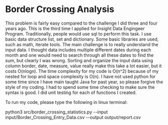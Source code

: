 # Border Crossing Analysis

This problem is fairly easy compared to the challenge I did three and four years ago. This is the third time I applied for Insight Data Engingeer Program. Traditionally, people would use sql to perform this task. I use basic data structure list, set and dictionary. Some basic libraries are used, such as math, iterate tools. The main challenge is to really understand the input data. I thought data includes multiple different dates during each month and one would need to search through all these dates to find the sum, but clearly I was wrong. Sorting and organize the input data using column border, date, measure, value really make this take a lot easier, but it costs O(nlogn). The time complexity for my code is O(n^2) because of my nested for loop and space complexity is O(n). I have not used python for some time since I have main taught Java for past year, so please forgive the style of my coding. I had to spend some time checking to make sure the syntax is good. I did unit testing for each of functions I created.  


To run my code, please type the following in linux terminal:

python3 src/border_crossing_statistics.py --input input/Border_Crossing_Entry_Data.csv --output output/report.csv






